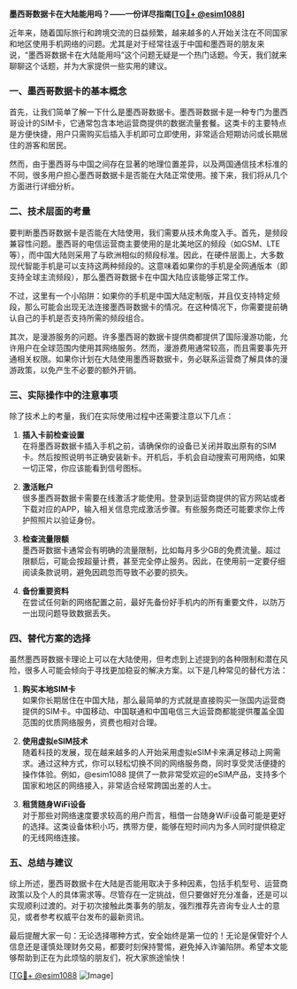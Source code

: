**墨西哥数据卡在大陆能用吗？——一份详尽指南[[TG💪+ @esim1088](https://t.me/s/esim1088)]**

近年来，随着国际旅行和跨境交流的日益频繁，越来越多的人开始关注在不同国家和地区使用手机网络的问题。尤其是对于经常往返于中国和墨西哥的朋友来说，“墨西哥数据卡在大陆能用吗”这个问题无疑是一个热门话题。今天，我们就来聊聊这个话题，并为大家提供一些实用的建议。

### **一、墨西哥数据卡的基本概念**

首先，让我们简单了解一下什么是墨西哥数据卡。墨西哥数据卡是一种专门为墨西哥设计的SIM卡，它通常包含本地运营商提供的数据流量套餐。这类卡的主要特点是方便快捷，用户只需购买后插入手机即可立即使用，非常适合短期访问或长期居住的游客和居民。

然而，由于墨西哥与中国之间存在显著的地理位置差异，以及两国通信技术标准的不同，很多用户担心墨西哥数据卡是否能在大陆正常使用。接下来，我们将从几个方面进行详细分析。

### **二、技术层面的考量**

要判断墨西哥数据卡是否能在大陆使用，我们需要从技术角度入手。首先，是频段兼容性问题。墨西哥的电信运营商主要使用的是北美地区的频段（如GSM、LTE等），而中国大陆则采用了与欧洲相似的频段标准。因此，在硬件层面上，大多数现代智能手机是可以支持这两种频段的。这意味着如果你的手机是全网通版本（即支持全球主流频段），那么墨西哥数据卡在中国大陆应该能够正常工作。

不过，这里有一个小陷阱：如果你的手机是中国大陆定制版，并且仅支持特定频段，那么可能会出现无法连接墨西哥数据卡的情况。在这种情况下，你需要提前确认自己的手机是否支持所需的频段组合。

其次，是漫游服务的问题。许多墨西哥的数据卡提供商都提供了国际漫游功能，允许用户在全球范围内使用其网络服务。然而，漫游费用通常较高，而且需要事先开通相关权限。如果你计划在大陆使用墨西哥数据卡，务必联系运营商了解具体的漫游政策，以免产生不必要的额外开销。

### **三、实际操作中的注意事项**

除了技术上的考量，我们在实际使用过程中还需要注意以下几点：

1. **插入卡前检查设置**  
   在将墨西哥数据卡插入手机之前，请确保你的设备已关闭并取出原有的SIM卡。然后按照说明书正确安装新卡。开机后，手机会自动搜索可用网络，如果一切正常，你应该能看到信号图标。

2. **激活账户**  
   很多墨西哥数据卡需要在线激活才能使用。登录到运营商提供的官方网站或者下载对应的APP，输入相关信息完成激活步骤。有些服务商还可能要求你上传护照照片以验证身份。

3. **检查流量限额**  
   墨西哥数据卡通常会有明确的流量限制，比如每月多少GB的免费流量。超过限额后，可能会按超量计费，甚至完全停止服务。因此，在使用前一定要仔细阅读条款说明，避免因疏忽而导致不必要的损失。

4. **备份重要资料**  
   在尝试任何新的网络配置之前，最好先备份好手机内的所有重要文件，以防万一出现问题导致数据丢失。

### **四、替代方案的选择**

虽然墨西哥数据卡理论上可以在大陆使用，但考虑到上述提到的各种限制和潜在风险，很多人可能会倾向于寻找更加稳妥的解决方案。以下是几种常见的替代方法：

1. **购买本地SIM卡**  
   如果你长期居住在中国大陆，那么最简单的方式就是直接购买一张国内运营商提供的SIM卡。中国移动、中国联通和中国电信三大运营商都能提供覆盖全国范围的优质网络服务，资费也相对合理。

2. **使用虚拟eSIM技术**  
   随着科技的发展，现在越来越多的人开始采用虚拟eSIM卡来满足移动上网需求。通过这种方式，你可以轻松切换不同的网络服务商，同时享受灵活便捷的操作体验。例如，@esim1088 提供了一款非常受欢迎的eSIM产品，支持多个国家和地区的网络接入，非常适合经常跨国出差的人士。

3. **租赁随身WiFi设备**  
   对于那些对网络速度要求较高的用户而言，租借一台随身WiFi设备可能是更好的选择。这类设备体积小巧，携带方便，能够在短时间内为多人同时提供稳定的无线网络连接。

### **五、总结与建议**

综上所述，墨西哥数据卡在大陆是否能用取决于多种因素，包括手机型号、运营商政策以及个人的具体需求等。尽管存在一定挑战，但只要做好充分准备，还是可以实现顺利过渡的。对于初次接触此类事务的朋友，强烈推荐先咨询专业人士的意见，或者参考权威平台发布的最新资讯。

最后提醒大家一句：无论选择哪种方式，安全始终是第一位的！无论是保管好个人信息还是谨慎处理财务交易，都要时刻保持警惕，避免掉入诈骗陷阱。希望本文能够帮助到正在为此烦恼的朋友们，祝大家旅途愉快！

[[TG💪+ @esim1088](https://t.me/s/esim1088) ![Image](https://i.postimg.cc/4NQfJmqS/Snipaste-2025-05-13-00-14-12.png)]